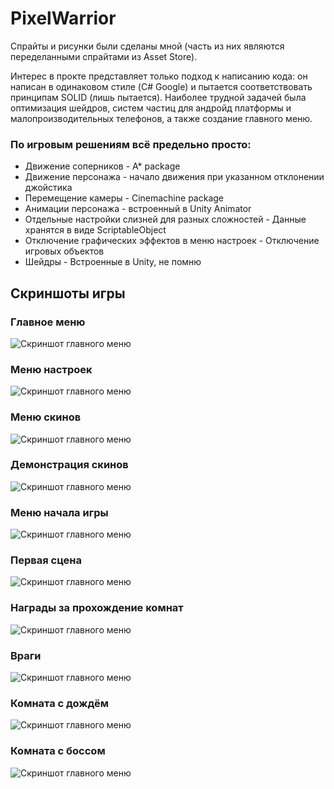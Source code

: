 # PixelWarrior
Спрайты и рисунки были сделаны мной (часть из них являются переделанными спрайтами из Asset Store).

Интерес в прокте представляет только подход к написанию кода: он написан в одинаковом стиле (C# Google) и пытается соответствовать принципам SOLID (лишь пытается). Наиболее трудной задачей была оптимизация шейдров, систем частиц для андройд платформы и малопроизводительных телефонов, а также создание главного меню.

### По игровым решениям всё предельно просто:
- Движение соперников - A* package
- Движение персонажа - начало движения при указанном отклонении джойстика
- Перемещение камеры - Cinemachine package
- Анимации персонажа - встроенный в Unity Animator 
- Отдельные настройки слизней для разных сложностей - Данные хранятся в виде ScriptableObject
- Отключение графических эффектов в меню настроек - Отключение игровых объектов
- Шейдры - Встроенные в Unity, не помню

## Скриншоты игры

### Главное меню
![Скриншот главного меню](images/MenuLoad.png)

### Меню настроек
![Скриншот главного меню](images/Settings.png)

### Меню скинов
![Скриншот главного меню](images/MenuSkins.png)

### Демонстрация скинов
![Скриншот главного меню](images/SkinsAnimationExample.png)

### Меню начала игры
![Скриншот главного меню](images/MenuPlay.png)

### Первая сцена
![Скриншот главного меню](images/Scene0.png)

### Награды за прохождение комнат
![Скриншот главного меню](images/Rewards.png)

### Враги
![Скриншот главного меню](images/Opponents.png)

### Комната с дождём
![Скриншот главного меню](images/Rain.png)

### Комната с боссом
![Скриншот главного меню](images/BossRoom.png)